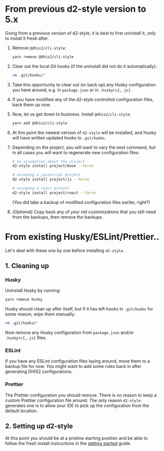 # From previous d2-style version to 5.x

Going from a previous version of d2-style, it is best to first uninstall
it, only to install it fresh after.

1.  Remove `@dhis2/cli-style`:

    ```bash
    yarn remove @dhis2/cli-style
    ```

1.  Clear out the local Git hooks (if the uninstall did not do it
    automatically):

    ```bash
    rm .git/hooks/*
    ```

1.  Take this opportunity to clear out (or back up) any Husky
    configuration you have around, e.g. in `package.json` or in
    `.huskyrc{,.js}`.

1.  If you have modified any of the d2-style controlled configuration
    files, back them up now.

1.  Now, let us get down to business. Install `@dhis2/cli-style`:

    ```bash
    yarn add @dhis2/cli-style
    ```

1.  At this point the newest version of `d2-style` will be installed,
    and Husky will have written updated hooks to `.git/hooks`.

1.  Depending on the project, you will want to vary the next command,
    but in all cases you will want to regenerate new configuration files:

    ```bash
    # no assumption about the project
    d2-style install project/base --force

    # assuming a javascript project
    d2-style install project/js --force

    # assuming a react project
    d2-style install project/react --force
    ```

    (You did take a backup of modified configuration files earlier, right?)

1.  _(Optional)_ Copy back any of your old customizations that you still
    need from the backups, then remove the backups.

# From existing Husky/ESLint/Prettier..

Let's deal with these one by one before installing `d2-style`.

## 1. Cleaning up

### Husky

Uninstall Husky by running:

```bash
yarn remove husky
```

Husky should clean up after itself, but if it has left hooks in
`.git/hooks` for some reason, wipe them manually:

```bash
rm .git/hooks/*
```

Now remove any Husky configuration from `package.json` and/or
`.huskyrc{,.js}` files.

### ESLint

If you have any ESLint configuration files laying around, move them to a
backup file for now. You might want to add some rules back in after
generating DHIS2 configurations.

### Prettier

The Prettier configuration you should remove. There is no reason to keep
a custom Prettier configuration file around. The only reason `d2-style`
generates one is to allow your IDE to pick up the configuration from the
default location.

## 2. Setting up d2-style

At this point you should be at a pristine starting position and be able
to follow the fresh install instructions in the [getting
started](getting-started) guide.
